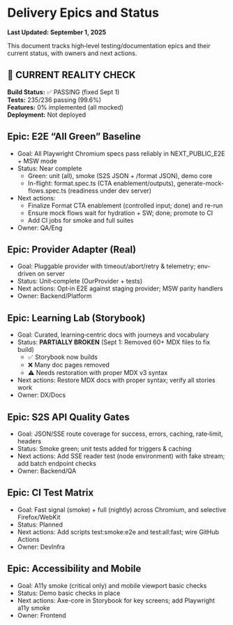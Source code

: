 # Delivery Epics and Status

**Last Updated: September 1, 2025**

This document tracks high‑level testing/documentation epics and their current status, with owners and next actions.

## 🚨 CURRENT REALITY CHECK

**Build Status:** ✅ PASSING (fixed Sept 1)  
**Tests:** 235/236 passing (99.6%)  
**Features:** 0% implemented (all mocked)  
**Deployment:** Not deployed  

## Epic: E2E “All Green” Baseline

- Goal: All Playwright Chromium specs pass reliably in NEXT_PUBLIC_E2E + MSW mode
- Status: Near complete
  - Green: unit (all), smoke (S2S JSON + /format JSON), demo core
  - In-flight: format.spec.ts (CTA enablement/outputs), generate-mock-flows.spec.ts (readiness under dev server)
- Next actions:
  - Finalize Format CTA enablement (controlled input; done) and re-run
  - Ensure mock flows wait for hydration + SW; done; promote to CI
  - Add CI jobs for smoke and full suites
- Owner: QA/Eng

## Epic: Provider Adapter (Real)

- Goal: Pluggable provider with timeout/abort/retry & telemetry; env-driven on server
- Status: Unit‑complete (OurProvider + tests)
- Next actions: Opt‑in E2E against staging provider; MSW parity handlers
- Owner: Backend/Platform

## Epic: Learning Lab (Storybook)

- Goal: Curated, learning‑centric docs with journeys and vocabulary
- Status: **PARTIALLY BROKEN** (Sept 1: Removed 60+ MDX files to fix build)
  - ✅ Storybook now builds
  - ❌ Many doc pages removed
  - ⚠️ Needs restoration with proper MDX v3 syntax
- Next actions: Restore MDX docs with proper syntax; verify all stories work
- Owner: DX/Docs

## Epic: S2S API Quality Gates

- Goal: JSON/SSE route coverage for success, errors, caching, rate‑limit, headers
- Status: Smoke green; unit tests added for triggers & caching
- Next actions: Add SSE reader test (node environment) with fake stream; add batch endpoint checks
- Owner: Backend/QA

## Epic: CI Test Matrix

- Goal: Fast signal (smoke) + full (nightly) across Chromium, and selective Firefox/WebKit
- Status: Planned
- Next actions: Add scripts test:smoke:e2e and test:all:fast; wire GitHub Actions
- Owner: DevInfra

## Epic: Accessibility and Mobile

- Goal: A11y smoke (critical only) and mobile viewport basic checks
- Status: Demo basic checks in place
- Next actions: Axe-core in Storybook for key screens; add Playwright a11y smoke
- Owner: Frontend
